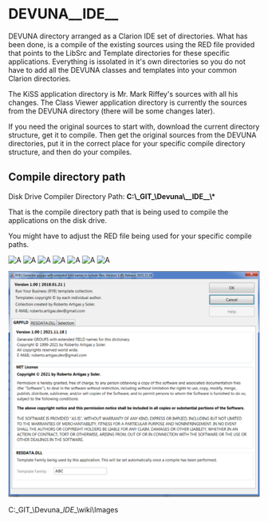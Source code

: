 # DEVUNA__IDE__
DEVUNA directory arranged as a Clarion IDE set of directories. What has been done, is a compile of the existing sources using 
the RED file provided that points to the LibSrc and Template directories for these specific applications. Everything is issolated 
in it's own directories so you do not have to add all the DEVUNA classes and templates into your common Clarion directories.

The KiSS application directory is Mr. Mark Riffey's sources with all his changes. The Class Viewer application directory 
is currently the sources from the DEVUNA directory (there will be some changes later).

If you need the original sources to start with, download the current directory structure, get it to compile. Then get the original sources 
from the DEVUNA directories, put it in the correct place for your specific compile directory structure, and then do your compiles.

## Compile directory path

Disk Drive Compiler Directory Path: **C:\\\_GIT\_\\Devuna\\\_\_IDE\_\_\\\***

That is the compile directory path that is being used to compile the applications on the disk drive. 

You might have to adjust the RED file being used for your specific compile paths. 

![A](https://github.com/Devuna/__IDE__/wiki/images/DEVUNA_RED_01.PNG)
![A](https://github.com/Devuna/__IDE__/wiki/images/DEVUNA_RED_02.PNG)
![A](https://github.com/Devuna/__IDE__/wiki/images/blob/master/DEVUNA_RED_02.PNG)
![A](https://github.com/Devuna/__IDE__/wiki/blob/master/images/DEVUNA_RED_02.PNG)
![A](https://github.com/Devuna/__IDE__/blob/master/wiki/images/DEVUNA_RED_01.PNG)
![A](https://github.com/Devuna/blob/master/__IDE__/wiki/images/DEVUNA_RED_01.PNG)
![A](https://github.com/Devuna/__IDE__/wiki/images/DEVUNA_RED_01.PNG)

![A](https://github.com/RobertArtigas/RYB/blob/master/images/GENGROUPSFIELDS_01.PNG)



C:\_GIT_\Devuna\__IDE__\wiki\Images
